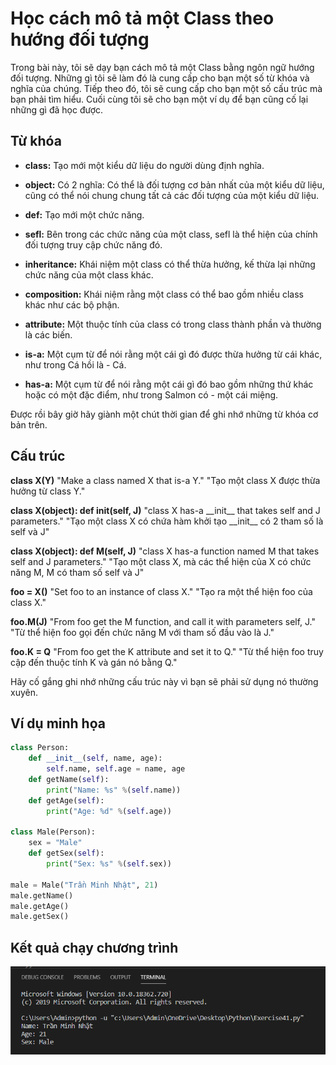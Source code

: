 # Học cách mô tả một Class theo hướng đối tượng #

Trong bài này, tôi sẽ dạy bạn cách mô tả một Class bằng ngôn ngữ hướng đối tượng. Những gì tôi sẽ làm đó là cung cấp cho bạn một số từ khóa và nghĩa của chúng. Tiếp theo đó, tôi sẽ cung cấp cho bạn một số cấu trúc mà bạn phải tìm hiểu. Cuối cùng tôi sẽ cho bạn một ví dụ để bạn cũng cố lại những gì đã học được.

## Từ khóa ##

* **class:** Tạo mới một kiểu dữ liệu do người dùng định nghĩa.

* **object:** Có 2 nghĩa: Có thể là đối tượng cơ bản nhất của một kiểu dữ liệu, cũng có thể nói chung chung tất cả các đối tượng của một kiểu dữ liệu.

* **def:** Tạo mới một chức năng.

* **sefl:** Bên trong các chức năng của một class, sefl là thể hiện của chính đối tượng truy cập chức năng đó.

* **inheritance:** Khái niệm một class có thể thừa hưởng, kế thừa lại những chức năng của một class khác.

* **composition:** Khái niệm rằng một class có thể bao gồm nhiều class khác như các bộ phận.

* **attribute:** Một thuộc tính của class có trong class thành phần và thường là các biến.

* **is-a:** Một cụm từ để nói rằng một cái gì đó được thừa hưởng từ cái khác, như trong Cá hồi là - Cá.

* **has-a:** Một cụm từ để nói rằng một cái gì đó bao gồm những thứ khác hoặc có một đặc điểm, như trong Salmon có - một cái miệng.

Được rồi bây giờ hãy giành một chút thời gian để ghi nhớ những từ khóa cơ bản trên.

## Cấu trúc ##

**class X(Y)**
"Make a class named X that is-a Y."
"Tạo một class X được thừa hưởng từ class Y."

**class X(object): def __init__(self, J)**
"class X has-a \_\_init\_\_ that takes self and J parameters."
"Tạo một class X có chứa hàm khởi tạo \_\_init\_\_ có 2 tham số là self và J"

**class X(object): def M(self, J)**
"class X has-a function named M that takes self and J parameters."
"Tạo một class X, mà các thể hiện của X có chức năng M, M có tham số self và J"

**foo = X()**
"Set foo to an instance of class X."
"Tạo ra một thể hiện foo của class X."

**foo.M(J)**
"From foo get the M function, and call it with parameters self, J."
"Từ thể hiện foo gọi đến chức năng M với tham số đầu vào là J."

**foo.K = Q**
"From foo get the K attribute and set it to Q."
"Từ thể hiện foo truy cập đến thuộc tính K và gán nó bằng Q."

Hãy cố gắng ghi nhớ những cấu trúc này vì bạn sẽ phải sử dụng nó thường xuyên.

## Ví dụ minh họa ##

```python
class Person:
    def __init__(self, name, age):
        self.name, self.age = name, age
    def getName(self):
        print("Name: %s" %(self.name))
    def getAge(self):
        print("Age: %d" %(self.age))

class Male(Person):
    sex = "Male"
    def getSex(self):
        print("Sex: %s" %(self.sex))

male = Male("Trần Minh Nhật", 21)
male.getName()
male.getAge()
male.getSex()
```

## Kết quả chạy chương trình ##

![picture alt](./image/1.PNG)
